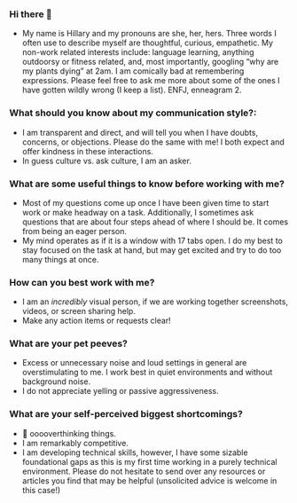 ### Hi there 👋
- My name is Hillary and my pronouns are she, her, hers. Three words I often use to describe myself are thoughtful, curious, empathetic. My non-work related interests include: language learning, anything outdoorsy or fitness related, and, most importantly, googling “why are my plants dying” at 2am. I am comically bad at remembering expressions. Please feel free to ask me more about some of the ones I have gotten wildly wrong (I keep a list). ENFJ, enneagram 2.
### What should you know about my communication style?:
- I am transparent and direct, and will tell you when I have doubts, concerns, or objections. Please do the same with me! I both expect and offer kindness in these interactions.
- In guess culture vs. ask culture, I am an asker.
### What are some useful things to know before working with me?
-  Most of my questions come up once I have been given time to start work or make headway on a task. Additionally, I sometimes ask questions that are about four steps ahead of where I should be. It comes from being an eager person.
- My mind operates as if it is a window with 17 tabs open. I do my best to stay focused on the task at hand, but may get excited and try to do too many things at once. 
### How can you best work with me?
- I am an _incredibly_ visual person, if we are working together screenshots, videos, or screen sharing help.
- Make any action items or requests clear! 
### What are your pet peeves?
- Excess or unnecessary noise and loud settings in general are overstimulating to me. I work best in quiet environments and without background noise.
- I do not appreciate yelling or passive aggressiveness. 
### What are your self-perceived biggest shortcomings?
- :brain: ooooverthinking things.
- I am remarkably competitive.
- I am developing technical skills, however, I have some sizable foundational gaps as this is my first time working in a purely technical environment. Please do not hesitate to send over any resources or articles you find that may be helpful (unsolicited advice is welcome in this case!)
